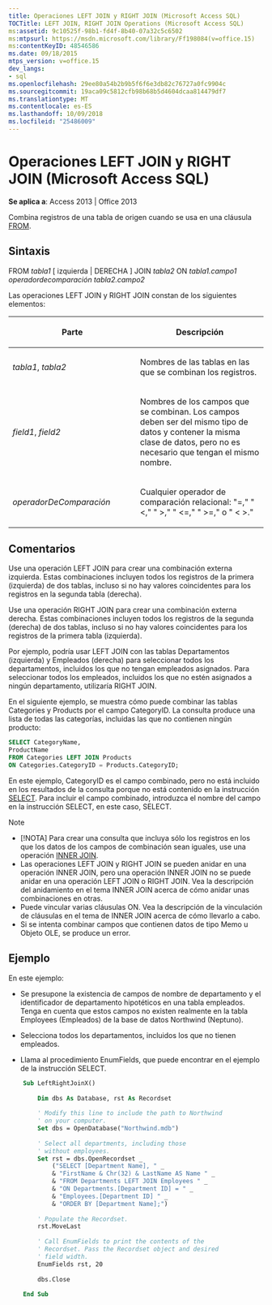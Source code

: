 ```yaml
---
title: Operaciones LEFT JOIN y RIGHT JOIN (Microsoft Access SQL)
TOCTitle: LEFT JOIN, RIGHT JOIN Operations (Microsoft Access SQL)
ms:assetid: 9c10525f-98b1-fd4f-8b40-07a32c5c6502
ms:mtpsurl: https://msdn.microsoft.com/library/Ff198084(v=office.15)
ms:contentKeyID: 48546586
ms.date: 09/18/2015
mtps_version: v=office.15
dev_langs:
- sql
ms.openlocfilehash: 29ee80a54b2b9b5f6f6e3db82c76727a0fc9904c
ms.sourcegitcommit: 19aca09c5812cfb98b68b5d4604dcaa814479df7
ms.translationtype: MT
ms.contentlocale: es-ES
ms.lasthandoff: 10/09/2018
ms.locfileid: "25486009"
---
```

# <a name="left-join-right-join-operations-microsoft-access-sql"></a>Operaciones LEFT JOIN y RIGHT JOIN (Microsoft Access SQL)

**Se aplica a**: Access 2013 | Office 2013

Combina registros de una tabla de origen cuando se usa en una cláusula [FROM](https://msdn.microsoft.com/library/ff836674\(v=office.15\)).

## <a name="syntax"></a>Sintaxis

FROM *tabla1* \[ izquierda | DERECHA \] JOIN *tabla2* ON *tabla1.campo1* *operadordecomparación tabla2.campo2*

Las operaciones LEFT JOIN y RIGHT JOIN constan de los siguientes elementos:

<table>
<colgroup>
<col style="width: 50%" />
<col style="width: 50%" />
</colgroup>
<thead>
<tr class="header">
<th><p>Parte</p></th>
<th><p>Descripción</p></th>
</tr>
</thead>
<tbody>
<tr class="odd">
<td><p><em>tabla1</em>, <em>tabla2</em></p></td>
<td><p>Nombres de las tablas en las que se combinan los registros.</p></td>
</tr>
<tr class="even">
<td><p><em>field1</em>, <em>field2</em></p></td>
<td><p>Nombres de los campos que se combinan. Los campos deben ser del mismo tipo de datos y contener la misma clase de datos, pero no es necesario que tengan el mismo nombre.</p></td>
</tr>
<tr class="odd">
<td><p><em>operadorDeComparación</em></p></td>
<td><p>Cualquier operador de comparación relacional: &quot;=,&quot; &quot; &lt;,&quot; &quot; &gt;,&quot; &quot; &lt;=,&quot; &quot; &gt;=,&quot; o &quot; &lt; &gt;.&quot;</p></td>
</tr>
</tbody>
</table>


## <a name="remarks"></a>Comentarios

Use una operación LEFT JOIN para crear una combinación externa izquierda. Estas combinaciones incluyen todos los registros de la primera (izquierda) de dos tablas, incluso si no hay valores coincidentes para los registros en la segunda tabla (derecha).

Use una operación RIGHT JOIN para crear una combinación externa derecha. Estas combinaciones incluyen todos los registros de la segunda (derecha) de dos tablas, incluso si no hay valores coincidentes para los registros de la primera tabla (izquierda).

Por ejemplo, podría usar LEFT JOIN con las tablas Departamentos (izquierda) y Empleados (derecha) para seleccionar todos los departamentos, incluidos los que no tengan empleados asignados. Para seleccionar todos los empleados, incluidos los que no estén asignados a ningún departamento, utilizaría RIGHT JOIN.

En el siguiente ejemplo, se muestra cómo puede combinar las tablas Categories y Products por el campo CategoryID. La consulta produce una lista de todas las categorías, incluidas las que no contienen ningún producto:

```sql
SELECT CategoryName, 
ProductName 
FROM Categories LEFT JOIN Products 
ON Categories.CategoryID = Products.CategoryID;
```

En este ejemplo, CategoryID es el campo combinado, pero no está incluido en los resultados de la consulta porque no está contenido en la instrucción [SELECT](select-statement-microsoft-access-sql.md). Para incluir el campo combinado, introduzca el nombre del campo en la instrucción SELECT, en este caso, SELECT.

> [!NOTE]
> - [!NOTA] Para crear una consulta que incluya sólo los registros en los que los datos de los campos de combinación sean iguales, use una operación [INNER JOIN](inner-join-operation-microsoft-access-sql.md).
> - Las operaciones LEFT JOIN y RIGHT JOIN se pueden anidar en una operación INNER JOIN, pero una operación INNER JOIN no se puede anidar en una operación LEFT JOIN o RIGHT JOIN. Vea la descripción del anidamiento en el tema INNER JOIN acerca de cómo anidar unas combinaciones en otras.
> - Puede vincular varias cláusulas ON. Vea la descripción de la vinculación de cláusulas en el tema de INNER JOIN acerca de cómo llevarlo a cabo.
> - Si se intenta combinar campos que contienen datos de tipo Memo u Objeto OLE, se produce un error.

## <a name="example"></a>Ejemplo

En este ejemplo:
- Se presupone la existencia de campos de nombre de departamento y el identificador de departamento hipotéticos en una tabla empleados. Tenga en cuenta que estos campos no existen realmente en la tabla Employees (Empleados) de la base de datos Northwind (Neptuno).

- Selecciona todos los departamentos, incluidos los que no tienen empleados.

- Llama al procedimiento EnumFields, que puede encontrar en el ejemplo de la instrucción SELECT.


```vb
    Sub LeftRightJoinX() 
     
        Dim dbs As Database, rst As Recordset 
     
        ' Modify this line to include the path to Northwind 
        ' on your computer. 
        Set dbs = OpenDatabase("Northwind.mdb") 
         
        ' Select all departments, including those  
        ' without employees. 
        Set rst = dbs.OpenRecordset _ 
            ("SELECT [Department Name], " _ 
            & "FirstName & Chr(32) & LastName AS Name " _ 
            & "FROM Departments LEFT JOIN Employees " _ 
            & "ON Departments.[Department ID] = " _ 
            & "Employees.[Department ID] " _ 
            & "ORDER BY [Department Name];") 
         
        ' Populate the Recordset. 
        rst.MoveLast 
         
        ' Call EnumFields to print the contents of the  
        ' Recordset. Pass the Recordset object and desired 
        ' field width. 
        EnumFields rst, 20 
     
        dbs.Close 
     
    End Sub
```
